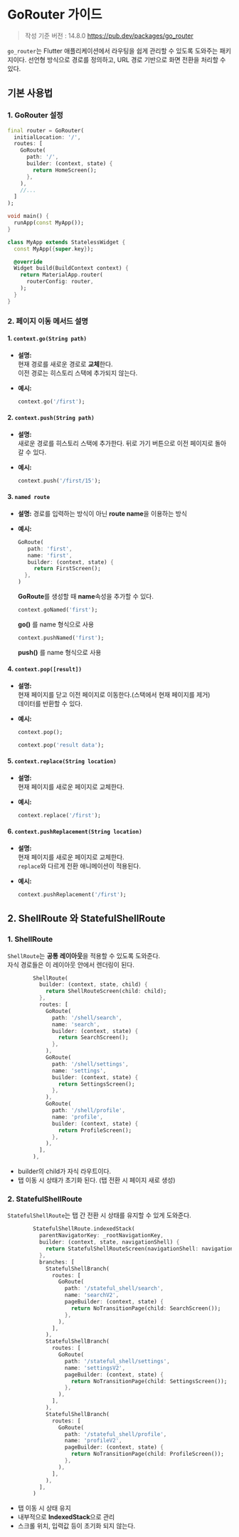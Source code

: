 # GoRouter 가이드
> 작성 기준 버전 : 14.8.0
> https://pub.dev/packages/go_router

`go_router`는 Flutter 애플리케이션에서 라우팅을 쉽게 관리할 수 있도록 도와주는 패키지이다.
선언형 방식으로 경로를 정의하고, URL 경로 기반으로 화면 전환을 처리할 수 있다.

## 기본 사용법
### 1. GoRouter 설정
```dart
final router = GoRouter(
  initialLocation: '/',
  routes: [
    GoRoute(
      path: '/',
      builder: (context, state) {
        return HomeScreen();
      },
    ),
    //...
  ]
);
```
```dart
void main() {
  runApp(const MyApp());
}

class MyApp extends StatelessWidget {
  const MyApp({super.key});

  @override
  Widget build(BuildContext context) {
    return MaterialApp.router(
      routerConfig: router,
    );
  }
}
```

### 2. 페이지 이동 메서드 설명

#### 1. **`context.go(String path)`**
- **설명:**  
  현재 경로를 새로운 경로로 **교체**한다.  
  이전 경로는 히스토리 스택에 추가되지 않는다.


- **예시:**
  ```dart
  context.go('/first');
  ```

#### 2. **`context.push(String path)`**
- **설명:**  
  새로운 경로를 히스토리 스택에 추가한다.
  뒤로 가기 버튼으로 이전 페이지로 돌아갈 수 있다.


- **예시:**
  ```dart
  context.push('/first/15');
  ```
  
#### 3. **`named route`**
- **설명:**
  경로를 입력하는 방식이 아닌 **route name**을 이용하는 방식

- **예시:**
  ```dart
  GoRoute(
     path: 'first',
     name: 'first',
     builder: (context, state) {
       return FirstScreen();
    },
  )
  ```
  **GoRoute**를 생성할 때 **name**속성을 추가할 수 있다.
  
  ```dart
  context.goNamed('first');
  ```
  **go()** 를 name 형식으로 사용

  ```dart
  context.pushNamed('first');
  ```
  **push()** 를 name 형식으로 사용

#### 4. **`context.pop([result])`**
- **설명:**  
  현재 페이지를 닫고 이전 페이지로 이동한다.(스택에서 현재 페이지를 제거)  
  데이터를 반환할 수 있다.


- **예시:**
  ```dart
  context.pop();
  
  context.pop('result data');
  ```

#### 5. **`context.replace(String location)`**
- **설명:**  
  현재 페이지를 새로운 페이지로 교체한다.


- **예시:**
  ```dart
  context.replace('/first');
  ```

#### 6. **`context.pushReplacement(String location)`**
- **설명:**  
  현재 페이지를 새로운 페이지로 교체한다.  
  `replace`와 다르게 전환 애니메이션이 적용된다.


- **예시:**
  ```dart
  context.pushReplacement('/first');
  ```
  

## 2. ShellRoute 와 StatefulShellRoute
### 1. ShellRoute
`ShellRoute`는 **공통 레이아웃**을 적용할 수 있도록 도와준다.    
자식 경로들은 이 레이아웃 안에서 렌더링이 된다.

```dart
        ShellRoute(
          builder: (context, state, child) {
            return ShellRouteScreen(child: child);
          },
          routes: [
            GoRoute(
              path: '/shell/search',
              name: 'search',
              builder: (context, state) {
                return SearchScreen();
              },
            ),
            GoRoute(
              path: '/shell/settings',
              name: 'settings',
              builder: (context, state) {
                return SettingsScreen();
              },
            ),
            GoRoute(
              path: '/shell/profile',
              name: 'profile',
              builder: (context, state) {
                return ProfileScreen();
              },
            ),
          ],
        ),
```
- builder의 child가 자식 라우트이다.
- 탭 이동 시 상태가 초기화 된다. (탭 전환 시 페이지 새로 생성)

### 2. StatefulShellRoute
`StatefulShellRoute`는 탭 간 전환 시 상태를 유지할 수 있게 도와준다.
```dart
        StatefulShellRoute.indexedStack(
          parentNavigatorKey: _rootNavigationKey,
          builder: (context, state, navigationShell) {
            return StatefulShellRouteScreen(navigationShell: navigationShell);
          },
          branches: [
            StatefulShellBranch(
              routes: [
                GoRoute(
                  path: '/stateful_shell/search',
                  name: 'searchV2',
                  pageBuilder: (context, state) {
                    return NoTransitionPage(child: SearchScreen());
                  },
                ),
              ],
            ),
            StatefulShellBranch(
              routes: [
                GoRoute(
                  path: '/stateful_shell/settings',
                  name: 'settingsV2',
                  pageBuilder: (context, state) {
                    return NoTransitionPage(child: SettingsScreen());
                  },
                ),
              ],
            ),
            StatefulShellBranch(
              routes: [
                GoRoute(
                  path: '/stateful_shell/profile',
                  name: 'profileV2',
                  pageBuilder: (context, state) {
                    return NoTransitionPage(child: ProfileScreen());
                  },
                ),
              ],
            ),
          ],
        )
```
- 탭 이동 시 상태 유지
- 내부적으로 **IndexedStack**으로 관리
- 스크롤 위치, 입력값 등이 초기화 되지 않는다.
